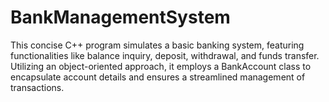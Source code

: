 # BankManagementSystem
This concise C++ program simulates a basic banking system, featuring functionalities like balance inquiry, deposit, withdrawal, and funds transfer. Utilizing an object-oriented approach, it employs a BankAccount class to encapsulate account details and ensures a streamlined management of transactions.
